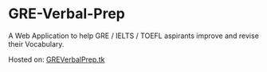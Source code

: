 # GRE-Verbal-Prep
A Web Application to help GRE / IELTS / TOEFL aspirants improve and revise their Vocabulary.

Hosted on: <a href='http://www.greverbalprep.tk/'>GREVerbalPrep.tk</a>
